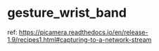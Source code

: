 # gesture_wrist_band
ref:
https://picamera.readthedocs.io/en/release-1.9/recipes1.html#capturing-to-a-network-stream

